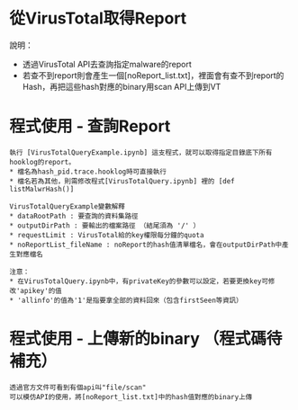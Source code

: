 # 從VirusTotal取得Report 

說明：

* 透過VirusTotal API去查詢指定malware的report
* 若查不到report則會產生一個[noReport_list.txt]，裡面會有查不到report的Hash，再把這些hash對應的binary用scan API上傳到VT

# 程式使用 - 查詢Report

```
執行 [VirusTotalQueryExample.ipynb] 這支程式，就可以取得指定目錄底下所有hooklog的report。
* 檔名為hash_pid.trace.hooklog時可直接執行
* 檔名若為其他，則需修改程式[VirusTotalQuery.ipynb] 裡的 [def listMalwrHash()]

VirusTotalQueryExample變數解釋
* dataRootPath : 要查詢的資料集路徑
* outputDirPath : 要輸出的檔案路徑 （結尾須為 '/' ）
* requestLimit : VirusTotal給的key權限每分鐘的quota
* noReportList_fileName : noReport的hash值清單檔名，會在outputDirPath中產生對應檔名

注意：
* 在VirusTotalQuery.ipynb中，有privateKey的參數可以設定，若要更換key可修改'apikey'的值
* 'allinfo'的值為'1'是指要拿全部的資料回來（包含firstSeen等資訊）

```

# 程式使用 - 上傳新的binary （程式碼待補充）

```
透過官方文件可看到有個api叫"file/scan"
可以模仿API的使用，將[noReport_list.txt]中的hash值對應的binary上傳
```